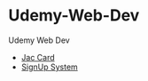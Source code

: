 # Udemy-Web-Dev

Udemy Web Dev

- [Jac Card](https://allenyzh.github.io/Udemy-Web-Dev/section4-29/JAC-card/)
- [SignUp System](https://allenyzh.github.io/Udemy-Web-Dev/section4-29/Sign-up-system/)
